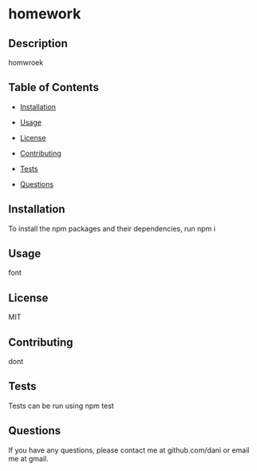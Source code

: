# homework

  

  ## Description 

  homwroek



  ##  Table of Contents 

  * [Installation](##Installation) 

  * [Usage](##Usage)
  
  * [License](##License)
  
  * [Contributing](##Contributing)
  
  * [Tests](##Tests)
  
  * [Questions](##Questions)



  ## Installation

  To install the npm packages and their dependencies, run npm i



  ## Usage

  font



  ## License 

  MIT



  ## Contributing

  dont



  ## Tests

  Tests can be run using npm test



  ## Questions
  
  If you have any questions, please contact me at github.com/dani or email me at gmail.
